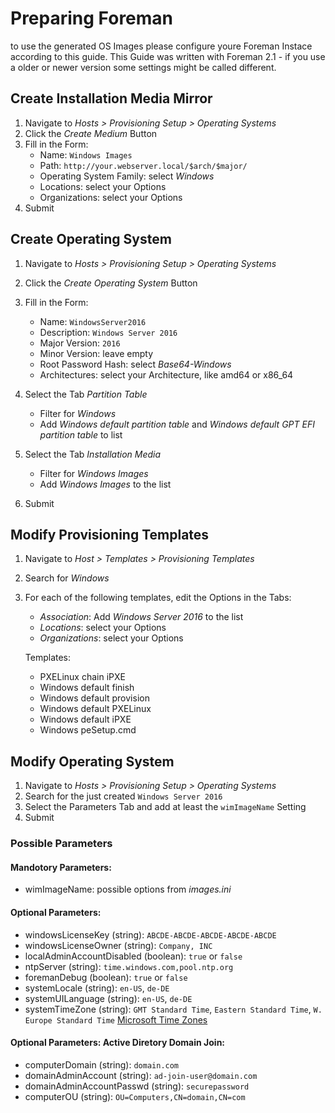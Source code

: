 # Preparing Foreman
to use the generated OS Images please configure youre Foreman Instace according to this guide.
This Guide was written with Foreman 2.1 - if you use a older or newer version some settings might be called different.


## Create Installation Media Mirror
1. Navigate to _Hosts > Provisioning Setup > Operating Systems_
2. Click the _Create Medium_ Button
3. Fill in the Form:
   - Name: `Windows Images`
   - Path: `http://your.webserver.local/$arch/$major/`
   - Operating System Family: select _Windows_
   - Locations: select your Options
   - Organizations: select your Options
4. Submit

## Create Operating System
1. Navigate to _Hosts > Provisioning Setup > Operating Systems_
2. Click the _Create Operating System_ Button
3. Fill in the Form:
   - Name: `WindowsServer2016`
   - Description: `Windows Server 2016`
   - Major Version: `2016`
   - Minor Version: leave empty
   - Root Password Hash: select _Base64-Windows_
   - Architectures: select your Architecture, like amd64 or x86_64

4. Select the Tab _Partition Table_
   - Filter for _Windows_
   - Add _Windows default partition table_ and _Windows default GPT EFI partition table_ to list

5. Select the Tab _Installation Media_
   - Filter for _Windows Images_
   - Add _Windows Images_ to the list

6. Submit

## Modify Provisioning Templates
1. Navigate to _Host > Templates > Provisioning Templates_
2. Search for _Windows_
3. For each of the following templates, edit the Options in the Tabs:
   - _Association_: Add _Windows Server 2016_ to the list
   - _Locations_: select your Options
   - _Organizations_: select your Options

   Templates:
   - PXELinux chain iPXE
   - Windows default finish
   - Windows default provision
   - Windows default PXELinux
   - Windows default iPXE
   - Windows peSetup.cmd


## Modify Operating System
1. Navigate to _Hosts > Provisioning Setup > Operating Systems_
2. Search for the just created `Windows Server 2016`
3. Select the Parameters Tab and add at least the `wimImageName` Setting
4. Submit


### Possible Parameters
#### Mandotory Parameters:
- wimImageName: possible options from _images.ini_

#### Optional Parameters:
- windowsLicenseKey (string): `ABCDE-ABCDE-ABCDE-ABCDE-ABCDE`
- windowsLicenseOwner (string): `Company, INC`
- localAdminAccountDisabled (boolean): `true` or `false`
- ntpServer (string): `time.windows.com,pool.ntp.org`
- foremanDebug (boolean): `true` or `false`
- systemLocale (string): `en-US`, `de-DE`
- systemUILanguage (string): `en-US`, `de-DE`
- systemTimeZone (string): `GMT Standard Time`, `Eastern Standard Time`, `W. Europe Standard Time` [Microsoft Time Zones](https://support.microsoft.com/en-us/help/973627/microsoft-time-zone-index-values)

#### Optional Parameters: Active Diretory Domain Join:
- computerDomain (string): `domain.com`
- domainAdminAccount (string): `ad-join-user@domain.com`
- domainAdminAccountPasswd (string): `securepassword`
- computerOU (string): `OU=Computers,CN=domain,CN=com`
